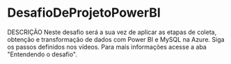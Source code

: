 # DesafioDeProjetoPowerBI

DESCRIÇÃO
Neste desafio será a sua vez de aplicar as etapas de coleta, obtenção e transformação de dados com Power BI e MySQL na Azure. Siga os passos definidos nos vídeos. Para mais informações acesse a aba "Entendendo o desafio".

